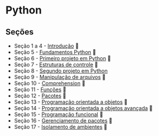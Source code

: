 # Python

## Seções
   * Seção 1 a 4 - [Introdução](https://github.com/lfnd0/Python/tree/master/secao1-4_introducao) :file_folder:
   * Seção 5 - [Fundamentos Python](https://github.com/lfnd0/Python/tree/master/secao5_fundamentos_python) :file_folder:
   * Seção 6 - [Primeiro projeto em Python](https://github.com/lfnd0/Python/tree/master/secao6_primeiro_projeto_python) :file_folder:
   * Seção 7 - [Estruturas de controle](https://github.com/lfnd0/Python/tree/master/secao7_estruturas_controle) :file_folder:
   * Seção 8 - [Segundo projeto em Python](https://github.com/lfnd0/Python/tree/master/secao8_segundo_projeto_python)
   * Seção 9 - [Manipulação de arquivos](https://github.com/lfnd0/Python/tree/master/secao9_manipulacao_arquivos) :file_folder:
   * Seção 10 - [Comprehension](https://github.com/lfnd0/Python/tree/master/secao10_comprehension) :file_folder:
   * Seção 11 - [Funções](https://github.com/lfnd0/Python/tree/master/secao11_funcoes) :file_folder:
   * Seção 12 - [Pacotes](https://github.com/lfnd0/Python/tree/master/secao12_pacotes) :file_folder:
   * Seção 13 - [Programação orientada a objetos](https://github.com/lfnd0/Python/tree/master/secao13_programacao_orientada_objetos) :file_folder:
   * Seção 14 - [Programação orientada a objetos avançada](https://github.com/lfnd0/Python/tree/master/secao14_programacao_orientada_objetos_avancada) :file_folder:
   * Seção 15 - [Programação funcional](https://github.com/lfnd0/Python/tree/master/secao15_programacao_funcional) :file_folder:
   * Seção 16 - [Gerenciamento de pacotes](https://github.com/lfnd0/Python/tree/master/secao16_gerenciamento_pacotes) :file_folder:
   * Seção 17 - [Isolamento de ambientes](https://github.com/lfnd0/Python/tree/master/secao17_isolamento_ambientes) :file_folder: